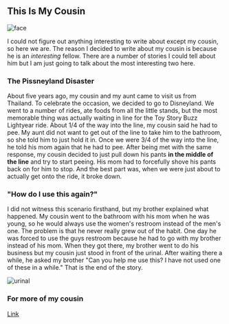 ## This Is My Cousin

![face](https://cdn.discordapp.com/attachments/760215809871183872/765065979902165003/71870672_2221843941261305_6152405905511022592_n.jpg)

I could not figure out anything interesting to write about except my cousin, so here we are. The reason I decided to write about my cousin is because he is an _interesting_ fellow. There are a number of stories I could tell about him but I am just going to talk about the most interesting two here.

### The Pissneyland Disaster

About five years ago, my cousin and my aunt came to visit us from Thailand. To celebrate the occasion, we decided to go to Disneyland. We went to a number of rides, ate foods from all the little stands, but the most memorable thing was actually waiting in line for the Toy Story Buzz Lightyear ride. About 1/4 of the way into the line, my cousin said he had to pee. My aunt did not want to get out of the line to take him to the bathroom, so she told him to just hold it in. Once we were 3/4 of the way into the line, he told his mom again that he had to pee. After being met with the same response, my cousin decided to just pull down his pants **in the middle of the line** and try to start peeing. His mom had to forcefully shove his pants back on for him to stop. And the best part was, when we were just about to actually get onto the ride, it broke down.

### "How do I use this again?"

I did not witness this scenario firsthand, but my brother explained what happened. My cousin went to the bathroom with his mom when he was young, so he would always use the women's restroom instead of the men's one. The problem is that he never really grew out of the habit. One day he was forced to use the guys restroom because he had to go with my brother instead of his mom. When they got there, my brother went to do his business but my cousin just stood in front of the urinal. After waiting there a while, he asked my brother "Can you help me use this? I have not used one of these in a while." That is the end of the story.

![urinal](https://cdn.discordapp.com/attachments/760215809871183872/765078863319400458/AdamUrinal.png)

### For more of my cousin

[Link](https://youtu.be/V90A9Ed3M0Q)
